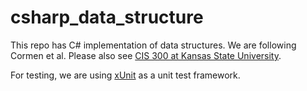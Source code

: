 # csharp_data_structure

This repo has C\# implementation of data structures. We are following Cormen et
al. Please also see [CIS 300 at Kansas State
University](https://cis300.cs.ksu.edu/).

For testing, we are using [xUnit](https://xunit.net/docs/comparisons)  as a unit test framework. 